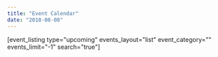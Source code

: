```yaml
---
title: "Event Calendar"
date: "2018-08-08"
---
```


\[event\_listing type="upcoming" events\_layout="list" event\_category="" events\_limit="-1" search="true"\]

